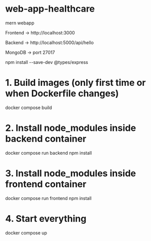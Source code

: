 # web-app-healthcare

mern webapp

Frontend → http://localhost:3000

Backend → http://localhost:5000/api/hello

MongoDB → port 27017

npm install --save-dev @types/express

# 1. Build images (only first time or when Dockerfile changes)

docker compose build

# 2. Install node_modules inside backend container

docker compose run backend npm install

# 3. Install node_modules inside frontend container

docker compose run frontend npm install

# 4. Start everything

docker compose up
